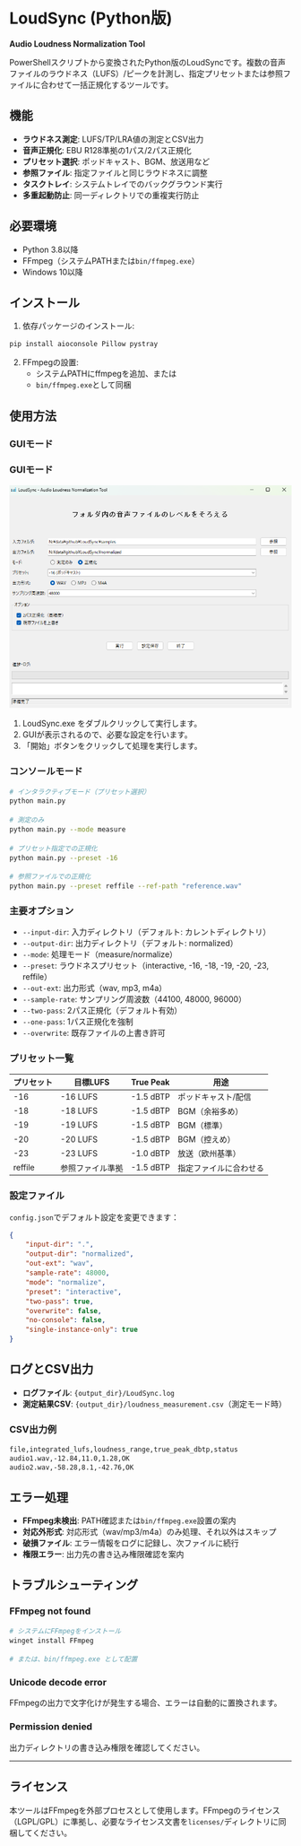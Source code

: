 # LoudSync (Python版)

**Audio Loudness Normalization Tool**

PowerShellスクリプトから変換されたPython版のLoudSyncです。複数の音声ファイルのラウドネス（LUFS）/ピークを計測し、指定プリセットまたは参照ファイルに合わせて一括正規化するツールです。

## 機能

- **ラウドネス測定**: LUFS/TP/LRA値の測定とCSV出力
- **音声正規化**: EBU R128準拠の1パス/2パス正規化
- **プリセット選択**: ポッドキャスト、BGM、放送用など
- **参照ファイル**: 指定ファイルと同じラウドネスに調整
- **タスクトレイ**: システムトレイでのバックグラウンド実行
- **多重起動防止**: 同一ディレクトリでの重複実行防止

## 必要環境

- Python 3.8以降
- FFmpeg（システムPATHまたは`bin/ffmpeg.exe`）
- Windows 10以降

## インストール

1. 依存パッケージのインストール:

```bash
pip install aioconsole Pillow pystray
```

2. FFmpegの設置:
   - システムPATHにffmpegを追加、または
   - `bin/ffmpeg.exe`として同梱

## 使用方法

### GUIモード

### GUIモード

![LoudSync GUI Interface](assets/image.png)

1. LoudSync.exe をダブルクリックして実行します。
2. GUIが表示されるので、必要な設定を行います。
3. 「開始」ボタンをクリックして処理を実行します。

### コンソールモード

```bash
# インタラクティブモード（プリセット選択）
python main.py

# 測定のみ
python main.py --mode measure

# プリセット指定での正規化
python main.py --preset -16

# 参照ファイルでの正規化
python main.py --preset reffile --ref-path "reference.wav"
```

### 主要オプション

- `--input-dir`: 入力ディレクトリ（デフォルト: カレントディレクトリ）
- `--output-dir`: 出力ディレクトリ（デフォルト: normalized）
- `--mode`: 処理モード（measure/normalize）
- `--preset`: ラウドネスプリセット（interactive, -16, -18, -19, -20, -23, reffile）
- `--out-ext`: 出力形式（wav, mp3, m4a）
- `--sample-rate`: サンプリング周波数（44100, 48000, 96000）
- `--two-pass`: 2パス正規化（デフォルト有効）
- `--one-pass`: 1パス正規化を強制
- `--overwrite`: 既存ファイルの上書き許可

### プリセット一覧

| プリセット | 目標LUFS | True Peak | 用途 |
|-----------|----------|-----------|------|
| -16 | -16 LUFS | -1.5 dBTP | ポッドキャスト/配信 |
| -18 | -18 LUFS | -1.5 dBTP | BGM（余裕多め） |
| -19 | -19 LUFS | -1.5 dBTP | BGM（標準） |
| -20 | -20 LUFS | -1.5 dBTP | BGM（控えめ） |
| -23 | -23 LUFS | -1.0 dBTP | 放送（欧州基準） |
| reffile | 参照ファイル準拠 | -1.5 dBTP | 指定ファイルに合わせる |

### 設定ファイル

`config.json`でデフォルト設定を変更できます：

```json
{
    "input-dir": ".",
    "output-dir": "normalized",
    "out-ext": "wav",
    "sample-rate": 48000,
    "mode": "normalize",
    "preset": "interactive",
    "two-pass": true,
    "overwrite": false,
    "no-console": false,
    "single-instance-only": true
}
```

## ログとCSV出力

- **ログファイル**: `{output_dir}/LoudSync.log`
- **測定結果CSV**: `{output_dir}/loudness_measurement.csv`（測定モード時）

### CSV出力例

```csv
file,integrated_lufs,loudness_range,true_peak_dbtp,status
audio1.wav,-12.84,11.0,1.28,OK
audio2.wav,-58.28,8.1,-42.76,OK
```

## エラー処理

- **FFmpeg未検出**: PATH確認または`bin/ffmpeg.exe`設置の案内
- **対応外形式**: 対応形式（wav/mp3/m4a）のみ処理、それ以外はスキップ
- **破損ファイル**: エラー情報をログに記録し、次ファイルに続行
- **権限エラー**: 出力先の書き込み権限確認を案内

## トラブルシューティング

### FFmpeg not found

```bash
# システムにFFmpegをインストール
winget install FFmpeg

# または、bin/ffmpeg.exe として配置
```

### Unicode decode error

FFmpegの出力で文字化けが発生する場合、エラーは自動的に置換されます。

### Permission denied

出力ディレクトリの書き込み権限を確認してください。

---

## ライセンス

本ツールはFFmpegを外部プロセスとして使用します。FFmpegのライセンス（LGPL/GPL）に準拠し、必要なライセンス文書を`licenses/`ディレクトリに同梱してください。
